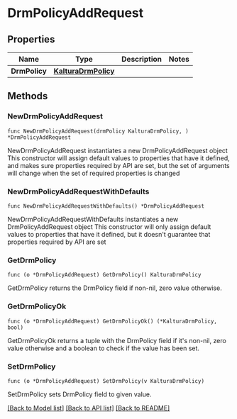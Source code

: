 # DrmPolicyAddRequest

## Properties

Name | Type | Description | Notes
------------ | ------------- | ------------- | -------------
**DrmPolicy** | [**KalturaDrmPolicy**](KalturaDrmPolicy.md) |  | 

## Methods

### NewDrmPolicyAddRequest

`func NewDrmPolicyAddRequest(drmPolicy KalturaDrmPolicy, ) *DrmPolicyAddRequest`

NewDrmPolicyAddRequest instantiates a new DrmPolicyAddRequest object
This constructor will assign default values to properties that have it defined,
and makes sure properties required by API are set, but the set of arguments
will change when the set of required properties is changed

### NewDrmPolicyAddRequestWithDefaults

`func NewDrmPolicyAddRequestWithDefaults() *DrmPolicyAddRequest`

NewDrmPolicyAddRequestWithDefaults instantiates a new DrmPolicyAddRequest object
This constructor will only assign default values to properties that have it defined,
but it doesn't guarantee that properties required by API are set

### GetDrmPolicy

`func (o *DrmPolicyAddRequest) GetDrmPolicy() KalturaDrmPolicy`

GetDrmPolicy returns the DrmPolicy field if non-nil, zero value otherwise.

### GetDrmPolicyOk

`func (o *DrmPolicyAddRequest) GetDrmPolicyOk() (*KalturaDrmPolicy, bool)`

GetDrmPolicyOk returns a tuple with the DrmPolicy field if it's non-nil, zero value otherwise
and a boolean to check if the value has been set.

### SetDrmPolicy

`func (o *DrmPolicyAddRequest) SetDrmPolicy(v KalturaDrmPolicy)`

SetDrmPolicy sets DrmPolicy field to given value.



[[Back to Model list]](../README.md#documentation-for-models) [[Back to API list]](../README.md#documentation-for-api-endpoints) [[Back to README]](../README.md)


